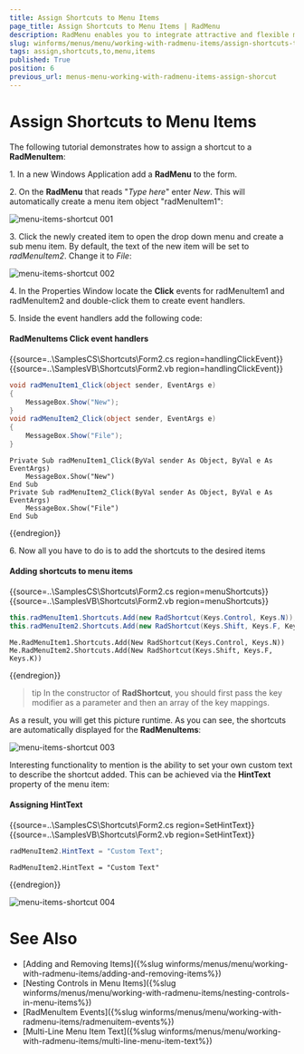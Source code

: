 ```yaml
---
title: Assign Shortcuts to Menu Items
page_title: Assign Shortcuts to Menu Items | RadMenu
description: RadMenu enables you to integrate attractive and flexible menus on Forms within your Windows applications.
slug: winforms/menus/menu/working-with-radmenu-items/assign-shortcuts-to-menu-items
tags: assign,shortcuts,to,menu,items
published: True
position: 6
previous_url: menus-menu-working-with-radmenu-items-assign-shorcut
---
```


# Assign Shortcuts to Menu Items

The following tutorial demonstrates how to assign a shortcut to a **RadMenuItem**:

1\. In a new Windows Application add a **RadMenu** to the form.

2\. On the **RadMenu** that reads "*Type here*" enter *New*. This will automatically create a menu item object "radMenuItem1":

![menu-items-shortcut 001](images/menu-items-shortcut001.png)

3\. Click the newly created item to open the drop down menu and create a sub menu item. By default, the text of the new item will be set to *radMenuItem2*. Change it to *File*:

![menu-items-shortcut 002](images/menu-items-shortcut002.gif)

4\. In the Properties Window locate the **Click** events for radMenuItem1 and radMenuItem2 and double-click them to create event handlers.

5\. Inside the event handlers add the following code:

#### RadMenuItems Click event handlers

{{source=..\SamplesCS\Shortcuts\Form2.cs region=handlingClickEvent}} 
{{source=..\SamplesVB\Shortcuts\Form2.vb region=handlingClickEvent}} 

````C#
void radMenuItem1_Click(object sender, EventArgs e)
{
    MessageBox.Show("New");
}
void radMenuItem2_Click(object sender, EventArgs e)
{
    MessageBox.Show("File");
}

````
````VB.NET
Private Sub radMenuItem1_Click(ByVal sender As Object, ByVal e As EventArgs)
    MessageBox.Show("New")
End Sub
Private Sub radMenuItem2_Click(ByVal sender As Object, ByVal e As EventArgs)
    MessageBox.Show("File")
End Sub

````

{{endregion}} 

6\. Now all you have to do is to add the shortcuts to the desired items

#### Adding shortcuts to menu items

{{source=..\SamplesCS\Shortcuts\Form2.cs region=menuShortcuts}} 
{{source=..\SamplesVB\Shortcuts\Form2.vb region=menuShortcuts}} 

````C#
this.radMenuItem1.Shortcuts.Add(new RadShortcut(Keys.Control, Keys.N));
this.radMenuItem2.Shortcuts.Add(new RadShortcut(Keys.Shift, Keys.F, Keys.K));

````
````VB.NET
Me.RadMenuItem1.Shortcuts.Add(New RadShortcut(Keys.Control, Keys.N))
Me.RadMenuItem2.Shortcuts.Add(New RadShortcut(Keys.Shift, Keys.F, Keys.K))

````

{{endregion}} 

>tip In the constructor of **RadShortcut**, you should first pass the key modifier as a parameter and then an array of the key mappings.
>

As a result, you will get this picture runtime. As you can see, the shortcuts are automatically displayed for the **RadMenuItems**:

![menu-items-shortcut 003](images/menu-items-shortcut003.png)

Interesting functionality to mention is the ability to set your own custom text to describe the shortcut added. This can be achieved via the __HintText__ property of the menu item:

#### Assigning HintText

{{source=..\SamplesCS\Shortcuts\Form2.cs region=SetHintText}} 
{{source=..\SamplesVB\Shortcuts\Form2.vb region=SetHintText}} 

````C#
radMenuItem2.HintText = "Custom Text";

````
````VB.NET
RadMenuItem2.HintText = "Custom Text"

````

{{endregion}} 

![menu-items-shortcut 004](images/menu-items-shortcut004.png)

# See Also

* [Adding and Removing Items]({%slug winforms/menus/menu/working-with-radmenu-items/adding-and-removing-items%})
* [Nesting Controls in Menu Items]({%slug winforms/menus/menu/working-with-radmenu-items/nesting-controls-in-menu-items%})	
* [RadMenuItem Events]({%slug winforms/menus/menu/working-with-radmenu-items/radmenuitem-events%})	
* [Multi-Line Menu Item Text]({%slug winforms/menus/menu/working-with-radmenu-items/multi-line-menu-item-text%})